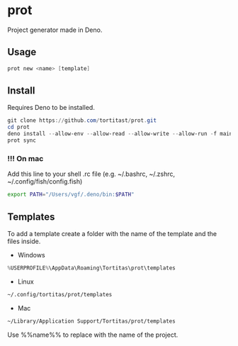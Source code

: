 # prot

Project generator made in Deno.

## Usage

```powershell
prot new <name> [template]
```

## Install

Requires Deno to be installed.
```powershell
git clone https://github.com/tortitast/prot.git
cd prot
deno install --allow-env --allow-read --allow-write --allow-run -f main.ts
prot sync
```

### !!! On mac

Add this line to your shell .rc file (e.g. ~/.bashrc, ~/.zshrc, ~/.config/fish/config.fish)
```bash
export PATH="/Users/vgf/.deno/bin:$PATH"
```

## Templates

To add a template create a folder with the name of the template and the files inside.

- Windows
```powershell
%USERPROFILE%\AppData\Roaming\Tortitas\prot\templates
```

- Linux
```bash
~/.config/tortitas/prot/templates
```

- Mac
```bash
~/Library/Application Support/Tortitas/prot/templates
```

Use %%name%% to replace with the name of the project.